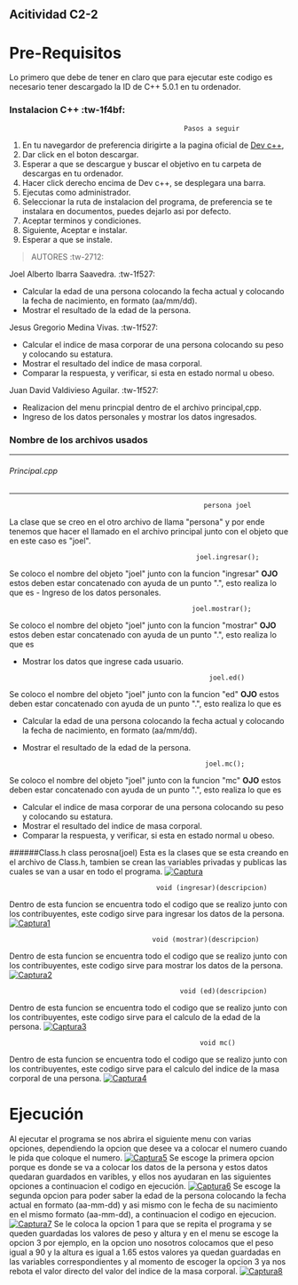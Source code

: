 Acitividad C2-2
------------------------------------------------
**Pre-Requisitos**
==
Lo primero que debe de tener en claro que para ejecutar este codigo es necesario tener descargado la ID de C++ 5.0.1 en tu ordenador.
### Instalacion C++ :tw-1f4bf:
                                                Pasos a seguir
1. En tu navegardor de preferencia dirigirte a la pagina oficial de [Dev c++](https://sourceforge.net/projects/orwelldevcpp/ "Dev c++"),
1. Dar click en el boton descargar.
1. Esperar a que se descargue y buscar el objetivo en tu carpeta de descargas en tu ordenador.
1. Hacer click derecho encima de Dev c++, se desplegara una barra.
1. Ejecutas como administrador.
1. Seleccionar la ruta de instalacion del programa, de preferencia se te instalara en documentos, puedes dejarlo asi por defecto.
1. Aceptar terminos y condiciones.
1. Siguiente, Aceptar e instalar.
1. Esperar a que se instale.

> AUTORES :tw-2712:

Joel Alberto Ibarra Saavedra. :tw-1f527:
- Calcular la edad de una persona colocando la fecha actual y colocando la fecha de nacimiento, en formato (aa/mm/dd).
- Mostrar el resultado de la edad de la persona.

Jesus Gregorio Medina Vivas. :tw-1f527:
- Calcular el indice de masa corporar de una persona colocando su peso y colocando su estatura.
- Mostrar el resultado del indice de masa corporal.
- Comparar la respuesta, y verificar, si esta en estado normal u obeso.

Juan David Valdivieso Aguilar. :tw-1f527:
- Realizacion del menu princpial dentro de el archivo principal,cpp.
- Ingreso de los datos personales  y mostrar los datos ingresados.

### Nombre de los archivos usados
-------------------------------------------------
###### Principal.cpp
-------------------------------------------------
                                                     persona joel
La clase que se creo en el otro archivo de llama "persona" y por ende tenemos que hacer el llamado en el archivo principal junto con el objeto que en este caso es "joel".

                                                   joel.ingresar();
Se coloco el nombre del objeto "joel" junto con la funcion "ingresar" **OJO** estos deben estar concatenado con ayuda de un punto ".", esto realiza lo que es - Ingreso de los datos personales.

                                                  joel.mostrar();
Se coloco el nombre del objeto "joel" junto con la funcion "mostrar" **OJO** estos deben estar concatenado con ayuda de un punto ".", esto realiza lo que es 
- Mostrar los datos que ingrese cada usuario.

                                                     joel.ed()
Se coloco el nombre del objeto "joel" junto con la funcion "ed" **OJO** estos deben estar concatenado con ayuda de un punto ".", esto realiza lo que es 
- Calcular la edad de una persona colocando la fecha actual y colocando la fecha de nacimiento, en formato (aa/mm/dd).
- Mostrar el resultado de la edad de la persona.

                                                    joel.mc();
Se coloco el nombre del objeto "joel" junto con la funcion "mc" **OJO** estos deben estar concatenado con ayuda de un punto ".", esto realiza lo que es 
- Calcular el indice de masa corporar de una persona colocando su peso y colocando su estatura.
- Mostrar el resultado del indice de masa corporal.
- Comparar la respuesta, y verificar, si esta en estado normal u obeso.

######Class.h
                                             class perosna(joel)
Esta es la clases que se esta creando en el archivo de Class.h, tambien se crean las variables privadas y publicas las cuales se van a usar en todo el programa.
<a href="https://imgbb.com/"><img src="https://i.ibb.co/zZrtrDH/Captura.png" alt="Captura" border="0"></a>

                                         void (ingresar)(descripcion)
Dentro de esta funcion se encuentra todo el codigo que se realizo junto con los contribuyentes, este codigo sirve para ingresar los datos de la persona.
<a href="https://imgbb.com/"><img src="https://i.ibb.co/QMJq6QC/Captura1.png" alt="Captura1" border="0"></a>

                                        void (mostrar)(descripcion)
Dentro de esta funcion se encuentra todo el codigo que se realizo junto con los contribuyentes, este codigo sirve para mostrar los datos de la persona.
<a href="https://imgbb.com/"><img src="https://i.ibb.co/ZMqJdyW/Captura2.png" alt="Captura2" border="0"></a>

                                               void (ed)(descripcion)
Dentro de esta funcion se encuentra todo el codigo que se realizo junto con los contribuyentes, este codigo sirve para el calculo de la edad de la persona.
<a href="https://imgbb.com/"><img src="https://i.ibb.co/zVpxtVL/Captura3.png" alt="Captura3" border="0"></a>

                                                    void mc()
Dentro de esta funcion se encuentra todo el codigo que se realizo junto con los contribuyentes, este codigo sirve para el calculo del indice de la masa corporal de una persona.
<a href="https://ibb.co/1nyP8vz"><img src="https://i.ibb.co/MhwtM2B/Captura4.png" alt="Captura4" border="0"></a>
# Ejecución
Al ejecutar el programa se nos abrira el siguiente menu con varias opciones, dependiendo la opcion que desee va a colocar el numero cuando le pida que coloque el numero.
<a href="https://ibb.co/h22Ryg3"><img src="https://i.ibb.co/nQQsbwx/Captura5.png" alt="Captura5" border="0"></a>
Se escoge la primera opcion porque es donde se va a colocar los datos de la persona y estos datos quedaran guardados en varibles, y ellos nos ayudaran en las siguientes opciones a continuacion el codigo en ejecución.
<a href="https://ibb.co/YRmRnqb"><img src="https://i.ibb.co/yftfvbV/Captura6.png" alt="Captura6" border="0"></a>
Se escoge la segunda opcion para poder saber la edad de la persona colocando la fecha actual en formato (aa-mm-dd) y asi mismo con le fecha de su nacimiento en el mismo formato (aa-mm-dd), a continuacion el codigo en ejecucion.
<a href="https://ibb.co/7Y5WJF1"><img src="https://i.ibb.co/vwGPx8j/Captura7.png" alt="Captura7" border="0"></a>
Se le coloca la opcion 1 para que se repita el programa y se queden guardadas los valores de peso y altura y en el menu se escoge la opcion 3 por ejemplo, en la opcion uno nosotros colocamos que el peso igual a 90 y la altura es igual a 1.65 estos valores ya quedan guardadas en las variables correspondientes y al momento de escoger la opcion 3 ya nos rebota el valor directo del valor del indice de la masa corporal.
<a href="https://ibb.co/Trcx3ps"><img src="https://i.ibb.co/ZNdpDt0/Captura8.png" alt="Captura8" border="0"></a>

